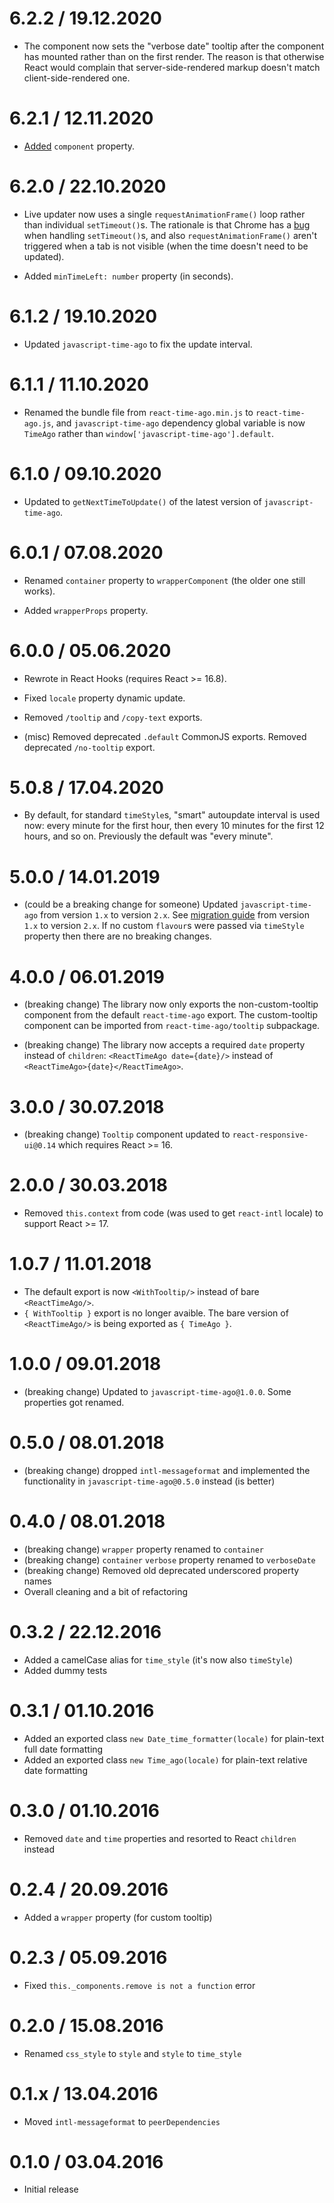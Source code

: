 <!-- TO DO: Maybe make `locale` not have any default and be a required property. -->

<!-- TO DO: Maybe remove `updateInterval` property. -->

<!-- TO DO: Maybe remove `tick` property. -->

6.2.2 / 19.12.2020
==================

* The component now sets the "verbose date" tooltip after the component has mounted rather than on the first render. The reason is that otherwise React would complain that server-side-rendered markup doesn't match client-side-rendered one.

6.2.1 / 12.11.2020
==================

* [Added](https://github.com/catamphetamine/javascript-time-ago/issues/39) `component` property.

6.2.0 / 22.10.2020
==================

* Live updater now uses a single `requestAnimationFrame()` loop rather than individual `setTimeout()`s. The rationale is that Chrome has a [bug](https://www.npmjs.com/package/request-animation-frame-timeout) when handling `setTimeout()`s, and also `requestAnimationFrame()` aren't triggered when a tab is not visible (when the time doesn't need to be updated).

* Added `minTimeLeft: number` property (in seconds).

6.1.2 / 19.10.2020
==================

* Updated `javascript-time-ago` to fix the update interval.

6.1.1 / 11.10.2020
==================

* Renamed the bundle file from `react-time-ago.min.js` to `react-time-ago.js`, and `javascript-time-ago` dependency global variable is now `TimeAgo` rather than `window['javascript-time-ago'].default`.

6.1.0 / 09.10.2020
===================

* Updated to `getNextTimeToUpdate()` of the latest version of `javascript-time-ago`.

6.0.1 / 07.08.2020
===================

* Renamed `container` property to `wrapperComponent` (the older one still works).

* Added `wrapperProps` property.

6.0.0 / 05.06.2020
===================

* Rewrote in React Hooks (requires React >= 16.8).

* Fixed `locale` property dynamic update.

* Removed `/tooltip` and `/copy-text` exports.

* (misc) Removed deprecated `.default` CommonJS exports. Removed deprecated `/no-tooltip` export.

5.0.8 / 17.04.2020
===================

* By default, for standard `timeStyle`s, "smart" autoupdate interval is used now: every minute for the first hour, then every 10 minutes for the first 12 hours, and so on. Previously the default was "every minute".

5.0.0 / 14.01.2019
===================

  * (could be a breaking change for someone) Updated `javascript-time-ago` from version `1.x` to version `2.x`. See [migration guide](https://github.com/catamphetamine/javascript-time-ago/blob/master/MIGRATION.md) from version `1.x` to version `2.x`. If no custom `flavour`s were passed via `timeStyle` property then there are no breaking changes.

4.0.0 / 06.01.2019
===================

  * (breaking change) The library now only exports the non-custom-tooltip component from the default `react-time-ago` export. The custom-tooltip component can be imported from `react-time-ago/tooltip` subpackage.

  * (breaking change) The library now accepts a required `date` property instead of `children`: `<ReactTimeAgo date={date}/>` instead of `<ReactTimeAgo>{date}</ReactTimeAgo>`.

3.0.0 / 30.07.2018
===================

  * (breaking change) `Tooltip` component updated to `react-responsive-ui@0.14` which requires React >= 16.

2.0.0 / 30.03.2018
===================

  * Removed `this.context` from code (was used to get `react-intl` locale) to support React >= 17.
  <!-- * (breaking change) Removed `babel-runtime` dependency: now requires ES6 polyfill for `Set`. E.g. use `babel-polyfill` or `core-js/fn/set`. -->

1.0.7 / 11.01.2018
===================

  * The default export is now `<WithTooltip/>` instead of bare `<ReactTimeAgo/>`.
  * `{ WithTooltip }` export is no longer avaible. The bare version of `<ReactTimeAgo/>` is being exported as `{ TimeAgo }`.

1.0.0 / 09.01.2018
===================

  * (breaking change) Updated to `javascript-time-ago@1.0.0`. Some properties got renamed.

0.5.0 / 08.01.2018
===================

  * (breaking change) dropped `intl-messageformat` and implemented the functionality in `javascript-time-ago@0.5.0` instead (is better)

0.4.0 / 08.01.2018
===================

  * (breaking change) `wrapper` property renamed to `container`
  * (breaking change) `container` `verbose` property renamed to `verboseDate`
  * (breaking change) Removed old deprecated underscored property names
  * Overall cleaning and a bit of refactoring

0.3.2 / 22.12.2016
===================

  * Added a camelCase alias for `time_style` (it's now also `timeStyle`)
  * Added dummy tests

0.3.1 / 01.10.2016
===================

  * Added an exported class `new Date_time_formatter(locale)` for plain-text full date formatting
  * Added an exported class `new Time_ago(locale)` for plain-text relative date formatting

0.3.0 / 01.10.2016
===================

  * Removed `date` and `time` properties and resorted to React `children` instead

0.2.4 / 20.09.2016
===================

  * Added a `wrapper` property (for custom tooltip)

0.2.3 / 05.09.2016
===================

  * Fixed `this._components.remove is not a function` error

0.2.0 / 15.08.2016
===================

  * Renamed `css_style` to `style` and `style` to `time_style`

0.1.x / 13.04.2016
===================

  * Moved `intl-messageformat` to `peerDependencies`

0.1.0 / 03.04.2016
===================

  * Initial release